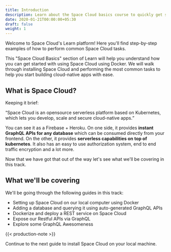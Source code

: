 ```yaml
---
title: Introduction
description: Learn about the Space Cloud basics course to quickly get started with the platform
date: 2020-01-21T00:00:00+05:30
draft: false
weight: 1
---
```


Welcome to Space Cloud's Learn platform! Here you'll find step-by-step examples of how to perform common Space Cloud tasks.

This "Space Cloud Basics" section of Learn will help you understand how you can get started with using Space Cloud using Docker. We will walk through installing Space Cloud and performing the most common tasks to help you start building cloud-native apps with ease.

## What is Space Cloud?

Keeping it brief:

<q>Space Cloud is an opensource serverless platform based on Kubernetes, which lets you develop, scale and secure cloud-native apps.</q>

You can see it as a Firebase + Heroku. On one side, it provides **instant GraphQL APIs for any database** which can be consumed directly from your frontend. On the other, it provides **serverless capabilities on top of kubernetes**. It also has an easy to use authorization system, end to end traffic encryption and a lot more.

Now that we have got that out of the way let's see what we'll be covering in this track.

## What we'll be covering

We'll be going through the following guides in this track:

- Setting up Space Cloud on our local computer using Docker
- Adding a database and querying it using auto-generated GraphQL APIs
- Dockerize and deploy a REST service on Space Cloud
- Expose our Restful APIs via GraphQL
- Explore some GraphQL Awesomeness

{{< production-note >}}

Continue to the next guide to install Space Cloud on your local machine.